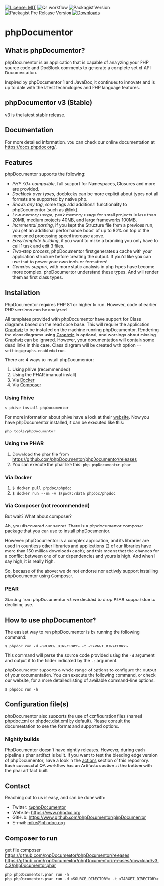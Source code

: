 [![License: MIT](https://img.shields.io/badge/License-MIT-green.svg)](https://opensource.org/licenses/MIT)
![Qa workflow](https://github.com/phpDocumentor/phpDocumentor/workflows/Qa%20workflow/badge.svg)
![Packagist Version](https://img.shields.io/packagist/v/phpdocumentor/phpdocumentor?label=packagist%20stable)
![Packagist Pre Release Version](https://img.shields.io/packagist/vpre/phpdocumentor/phpdocumentor?label=packagist%20unstable)
[![Downloads](https://img.shields.io/packagist/dm/phpDocumentor/phpDocumentor.svg)](https://packagist.org/packages/phpDocumentor/phpDocumentor)


phpDocumentor
=============

What is phpDocumentor?
----------------------

phpDocumentor is an application that is capable of analyzing your PHP source code and
DocBlock comments to generate a complete set of API Documentation.

Inspired by phpDocumentor 1 and JavaDoc, it continues to innovate and is up to date with the latest technologies and PHP language features.

phpDocumentor v3 (Stable)
------------------------------------

v3 is the latest stable release. 

Documentation
-------------

For more detailed information, you can check our online documentation at https://docs.phpdoc.org/.

Features
--------

phpDocumentor supports the following:

* *PHP 7.0+ compatible*, full support for Namespaces, Closures and more are provided.
* *Docblock over types*, docblocks can be more explicit about types not all formats are supported by native php.
* *Shows any tag*, some tags add additional functionality to phpDocumentor (such as @link).
* *Low memory usage*, peak memory usage for small projects is less than 20MB, medium projects 40MB, and large frameworks 100MB.
* *Incremental parsing*, if you kept the Structure file from a previous run, you get an additional performance boost of up
  to 80% on top of the mentioned processing speed increase above.
* *Easy template building*, if you want to make a branding you only have to call 1 task and edit 3 files.
* *Two-step process*, phpDocumentor first generates a cache with your application structure before creating the output.
  If you'd like you can use that to power your own tools or formatters!
* *Generics support*, with more static analysis in php types have become more complex. phpDocumentor understand these types. 
  And will render them as first class types.

Installation
------------

PhpDocumentor requires PHP 8.1 or higher to run.
However, code of earlier PHP versions can be analyzed.

All templates provided with phpDocumentor have support for Class diagrams based on the read code base.
This will require the application [Graphviz] to be installed on the machine running phpDocumentor.
Rendering the class diagrams using [Graphviz] is optional, and warnings about missing [Graphviz] can be ignored.
However, your documentation will contain some dead links in this case. Class diagram will be created with option `--setting=graphs.enabled=true`.

There are 4 ways to install phpDocumentor:

1. Using phive (recommended)
2. Using the PHAR (manual install)
3. Via [Docker]
4. Via [Composer]

### Using Phive

`$ phive install phpDocumentor`

For more information about phive have a look at their [website](https://phar.io/).
Now you have phpDocumentor installed, it can be executed like this:

`php tools/phpDocumentor`

### Using the PHAR

1. Download the phar file from https://github.com/phpDocumentor/phpDocumentor/releases
2. You can execute the phar like this: `php phpDocumentor.phar`

### Via Docker

1. `$ docker pull phpdoc/phpdoc`
2. `$ docker run --rm -v $(pwd):/data phpdoc/phpdoc`

### Via Composer (not recommended)

But wait? What about composer?

Ah, you discovered our secret. There is a phpdocumentor composer package that you can use to install phpDocumentor.

However: phpDocumentor is a complex application, and its libraries are used in countless other libraries and applications (2 of our libraries have more than 150 million downloads each); and this means that the chances for a conflict between one of our dependencies and yours is high. And when I say high, it is really high.

So, because of the above: we do not endorse nor actively support installing phpDocumentor using Composer.

### PEAR

Starting from phpDocumentor v3 we decided to drop PEAR support due to declining use.

How to use phpDocumentor?
-------------------------

The easiest way to run phpDocumentor is by running the following command:

    $ phpdoc run -d <SOURCE_DIRECTORY> -t <TARGET_DIRECTORY>

This command will parse the source code provided using the `-d` argument and output it to the folder indicated by the `-t` argument.

phpDocumentor supports a whole range of options to configure the output of your documentation.
You can execute the following command, or check our website, for a more detailed listing of available command-line options.

    $ phpdoc run -h

Configuration file(s)
---------------------

phpDocumentor also supports the use of configuration files (named phpdoc.xml or phpdoc.dist.xml by default).
Please consult the documentation to see the format and supported options.

### Nightly builds

PhpDocumentor doesn't have nightly releases.
However, during each pipeline a phar artifact is built.
If you want to test the bleeding edge version of phpDocumentor, have a look in the [actions] section of this repository.
Each successful QA workflow has an Artifacts section at the bottom with the phar artifact built.

Contact
-------

Reaching out to us is easy, and can be done with:

* Twitter: [@phpDocumentor]
* Website: https://www.phpdoc.org
* GitHub:  https://www.github.com/phpDocumentor/phpDocumentor
* E-mail:  [mike@phpdoc.org]

[@phpDocumentor]: https://twitter.com/phpDocumentor
[v2 branch]: https://github.com/phpDocumentor/phpDocumentor/tree/2.9
[Graphviz]: https://www.graphviz.org/download/
[actions]: https://github.com/phpDocumentor/phpDocumentor/actions?query=workflow%3A%22Qa+workflow%22+is%3Asuccess
[Docker]: https://hub.docker.com/r/phpdoc/phpdoc/
[Composer]: https://getcomposer.org/
[mike@phpdoc.org]: mailto:mike@phpdoc.org


Composer to run
-------
get file composer   
https://github.com/phpDocumentor/phpDocumentor/releases   
https://github.com/phpDocumentor/phpDocumentor/releases/download/v3.4.3/phpDocumentor.phar

    php phpDocumentor.phar run -h
    php phpDocumentor.phar run -d <SOURCE_DIRECTORY> -t <TARGET_DIRECTORY>


